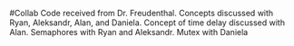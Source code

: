 #Collab
Code received from Dr. Freudenthal. Concepts discussed with Ryan, Aleksandr, Alan, and Daniela.
Concept of time delay discussed with Alan. Semaphores with Ryan and Aleksandr. Mutex with Daniela